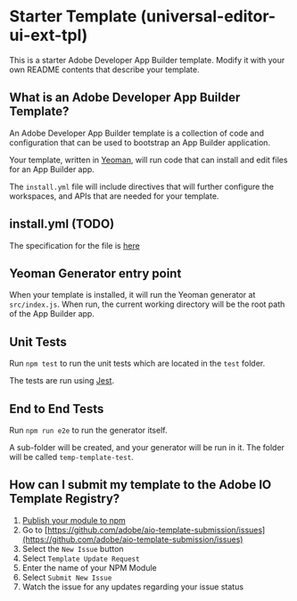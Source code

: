 # Starter Template (universal-editor-ui-ext-tpl)

This is a starter Adobe Developer App Builder template. Modify it with your own README contents that describe your template.

## What is an Adobe Developer App Builder Template?

An Adobe Developer App Builder template is a collection of code and configuration that can be used to bootstrap an App Builder application.

Your template, written in [Yeoman](https://yeoman.io), will run code that can install and edit files for an App Builder app.

The `install.yml` file will include directives that will further configure the workspaces, and APIs that are needed for your template.

## install.yml (TODO)

The specification for the file is [here](about:blank)

## Yeoman Generator entry point

When your template is installed, it will run the Yeoman generator at `src/index.js`. When run, the current working directory will be the root path of the App Builder app.

## Unit Tests

Run `npm test` to run the unit tests which are located in the `test` folder.

The tests are run using [Jest](https://jestjs.io/).

## End to End Tests

Run `npm run e2e` to run the generator itself.

A sub-folder will be created, and your generator will be run in it. The folder will be called `temp-template-test`.

## How can I submit my template to the Adobe IO Template Registry?

1. [Publish your module to npm](https://docs.npmjs.com/packages-and-modules/contributing-packages-to-the-registry)
2. Go to [https://github.com/adobe/aio-template-submission/issues](https://github.com/adobe/aio-template-submission/issues)
3. Select the `New Issue` button
4. Select `Template Update Request`
5. Enter the name of your NPM Module
6. Select `Submit New Issue`
7. Watch the issue for any updates regarding your issue status
